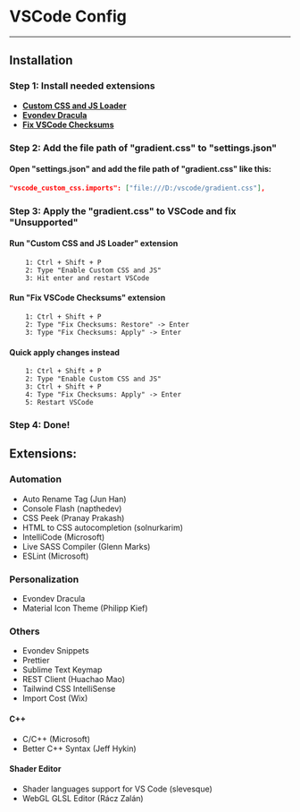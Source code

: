 # VSCode Config

---

## Installation

### Step 1: Install needed extensions

- [**Custom CSS and JS Loader**](https://marketplace.visualstudio.com/items?itemName=be5invis.vscode-custom-css)
- [**Evondev Dracula**](https://marketplace.visualstudio.com/items?itemName=evondev.dracula-high-contrast)
- [**Fix VSCode Checksums**](https://marketplace.visualstudio.com/items?itemName=lehni.vscode-fix-checksums)

### Step 2: Add the file path of "gradient.css" to "settings.json"

#### Open "settings.json" and add the file path of "gradient.css" like this:

```json
"vscode_custom_css.imports": ["file:///D:/vscode/gradient.css"],
```

### Step 3: Apply the "gradient.css" to VSCode and fix "Unsupported"

#### Run "Custom CSS and JS Loader" extension

```console
	1: Ctrl + Shift + P
	2: Type "Enable Custom CSS and JS"
	3: Hit enter and restart VSCode
```

#### Run "Fix VSCode Checksums" extension

```console
	1: Ctrl + Shift + P
	2: Type "Fix Checksums: Restore" -> Enter
	3: Type "Fix Checksums: Apply" -> Enter
```

#### Quick apply changes instead

```console
	1: Ctrl + Shift + P
	2: Type "Enable Custom CSS and JS"
	3: Ctrl + Shift + P
	4: Type "Fix Checksums: Apply" -> Enter
	5: Restart VSCode
```

### Step 4: Done!

## Extensions:

### Automation

- Auto Rename Tag (Jun Han)
- Console Flash (napthedev)
- CSS Peek (Pranay Prakash)
- HTML to CSS autocompletion (solnurkarim)
- IntelliCode (Microsoft)
- Live SASS Compiler (Glenn Marks)
- ESLint (Microsoft)

### Personalization

- Evondev Dracula
- Material Icon Theme (Philipp Kief)

### Others

- Evondev Snippets
- Prettier
- Sublime Text Keymap
- REST Client (Huachao Mao)
- Tailwind CSS IntelliSense
- Import Cost (Wix)

#### C++

- C/C++ (Microsoft)
- Better C++ Syntax (Jeff Hykin)

#### Shader Editor

- Shader languages support for VS Code (slevesque)
- WebGL GLSL Editor (Rácz Zalán)
